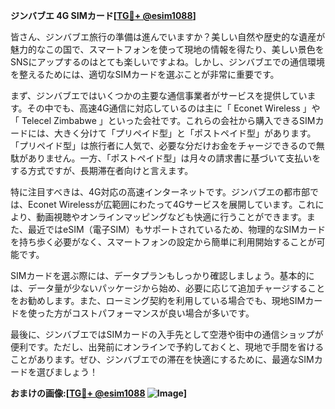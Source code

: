 **ジンバブエ 4G SIMカード[[TG💪+ @esim1088](https://t.me/s/esim1088)]**

皆さん、ジンバブエ旅行の準備は進んでいますか？美しい自然や歴史的な遺産が魅力的なこの国で、スマートフォンを使って現地の情報を得たり、美しい景色をSNSにアップするのはとても楽しいですよね。しかし、ジンバブエでの通信環境を整えるためには、適切なSIMカードを選ぶことが非常に重要です。

まず、ジンバブエではいくつかの主要な通信事業者がサービスを提供しています。その中でも、高速4G通信に対応しているのは主に「 Econet Wireless 」や「 Telecel Zimbabwe 」といった会社です。これらの会社から購入できるSIMカードには、大きく分けて「プリペイド型」と「ポストペイド型」があります。「プリペイド型」は旅行者に人気で、必要な分だけお金をチャージできるので無駄がありません。一方、「ポストペイド型」は月々の請求書に基づいて支払いをする方式ですが、長期滞在者向けと言えます。

特に注目すべきは、4G対応の高速インターネットです。ジンバブエの都市部では、Econet Wirelessが広範囲にわたって4Gサービスを展開しています。これにより、動画視聴やオンラインマッピングなども快適に行うことができます。また、最近ではeSIM（電子SIM）もサポートされているため、物理的なSIMカードを持ち歩く必要がなく、スマートフォンの設定から簡単に利用開始することが可能です。

SIMカードを選ぶ際には、データプランもしっかり確認しましょう。基本的には、データ量が少ないパッケージから始め、必要に応じて追加チャージすることをお勧めします。また、ローミング契約を利用している場合でも、現地SIMカードを使った方がコストパフォーマンスが良い場合が多いです。

最後に、ジンバブエではSIMカードの入手先として空港や街中の通信ショップが便利です。ただし、出発前にオンラインで予約しておくと、現地で手間を省けることがあります。ぜひ、ジンバブエでの滞在を快適にするために、最適なSIMカードを選びましょう！

**おまけの画像:[[TG💪+ @esim1088](https://t.me/s/esim1088) ![Image](https://i.postimg.cc/Y0z9fWf4/image.png)]**
